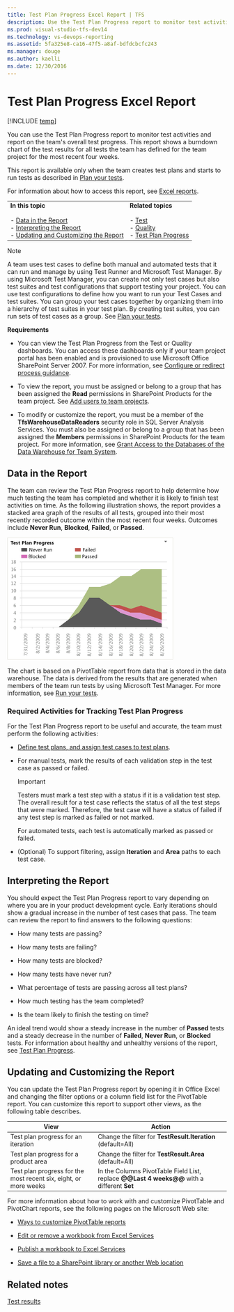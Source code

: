 ```yaml
---
title: Test Plan Progress Excel Report | TFS
description: Use the Test Plan Progress report to monitor test activities and report on the team's overall test progress.
ms.prod: visual-studio-tfs-dev14
ms.technology: vs-devops-reporting
ms.assetid: 5fa325e8-ca16-47f5-a8af-bdfdcbcfc243
ms.manager: douge
ms.author: kaelli
ms.date: 12/30/2016
---
```

# Test Plan Progress Excel Report
[!INCLUDE [temp](../_shared/tfs-report-platform-version.md)]

You can use the Test Plan Progress report to monitor test activities and report on the team's overall test progress. This report shows a burndown chart of the test results for all tests the team has defined for the team project for the most recent four weeks.  
  
 This report is available only when the team creates test plans and starts to run tests as described in [Plan your tests](../../manual-test/getting-started/create-test-cases.md).  
  
 For information about how to access this report, see [Excel reports](excel-reports.md).  
  
|||  
|-|-|  
|**In this topic**<br /><br /> -   [Data in the Report](#Data)<br />-   [Interpreting the Report](#Interpreting)<br />-   [Updating and Customizing the Report](#Updating)|**Related topics**<br /><br /> -   [Test](../sharepoint-dashboards/test-dashboard-agile-cmmi.md)<br />-   [Quality](../sharepoint-dashboards/quality-dashboard-agile-cmmi.md)<br />-   [Test Plan Progress](../sql-reports/test-plan-progress-report.md)|  
  
> [!NOTE]
>  A team uses test cases to define both manual and automated tests that it can run and manage by using Test Runner and Microsoft Test Manager. By using Microsoft Test Manager, you can create not only test cases but also test suites and test configurations that support testing your project. You can use test configurations to define how you want to run your Test Cases and test suites. You can group your test cases together by organizing them into a hierarchy of test suites in your test plan. By creating test suites, you can run sets of test cases as a group. See [Plan your tests](../../manual-test/getting-started/create-test-cases.md).  
  
 **Requirements**  
  
-   You can view the Test Plan Progress from the Test or Quality dashboards. You can access these dashboards only if your team project portal has been enabled and is provisioned to use Microsoft Office SharePoint Server 2007. For more information, see [Configure or redirect process guidance](../sharepoint-dashboards/configure-or-redirect-process-guidance.md).  
  
-   To view the report, you must be assigned or belong to a group that has been assigned the **Read** permissions in SharePoint Products for the team project. See [Add users to team projects](../../security/add-users-team-project.md).  
  
-   To modify or customize the report, you must be a member of the **TfsWarehouseDataReaders** security role in SQL Server Analysis Services. You must also be assigned or belong to a group that has been assigned the **Members** permissions in SharePoint Products for the team project. For more information, see [Grant Access to the Databases of the Data Warehouse for Team System](../admin/grant-permissions-to-reports.md).  
  
##  <a name="Data"></a> Data in the Report  
 The team can review the Test Plan Progress report to help determine how much testing the team has completed and whether it is likely to finish test activities on time. As the following illustration shows, the report provides a stacked area graph of the results of all tests, grouped into their most recently recorded outcome within the most recent four weeks. Outcomes include **Never Run**, **Blocked**, **Failed**, or **Passed**.  
  
 ![Test Plan Progress Excel Report](_img/procguid_agiletest.png "ProcGuid_AgileTest")  
  
 The chart is based on a PivotTable report from data that is stored in the data warehouse. The data is derived from the results that are generated when members of the team run tests by using Microsoft Test Manager. For more information, see [Run your tests](../../manual-test/getting-started/run-manual-tests.md).  
  
### Required Activities for Tracking Test Plan Progress  
 For the Test Plan Progress report to be useful and accurate, the team must perform the following activities:  
  
-   [Define test plans, and assign test cases to test plans](../../manual-test/getting-started/create-test-cases.md).  
  
-   For manual tests, mark the results of each validation step in the test case as passed or failed.  
  
    > [!IMPORTANT]
    >  Testers must mark a test step with a status if it is a validation test step. The overall result for a test case reflects the status of all the test steps that were marked. Therefore, the test case will have a status of failed if any test step is marked as failed or not marked.  
  
     For automated tests, each test is automatically marked as passed or failed.  
  
-   (Optional) To support filtering, assign **Iteration** and **Area** paths to each test case.  
  
##  <a name="Interpreting"></a> Interpreting the Report  
 You should expect the Test Plan Progress report to vary depending on where you are in your product development cycle. Early iterations should show a gradual increase in the number of test cases that pass. The team can review the report to find answers to the following questions:  
  
-   How many tests are passing?  
  
-   How many tests are failing?  
  
-   How many tests are blocked?  
  
-   How many tests have never run?  
  
-   What percentage of tests are passing across all test plans?  
  
-   How much testing has the team completed?  
  
-   Is the team likely to finish the testing on time?  
  
 An ideal trend would show a steady increase in the number of **Passed** tests and a steady decrease in the number of **Failed**, **Never Run**, or **Blocked** tests. For information about healthy and unhealthy versions of the report, see [Test Plan Progress](../sql-reports/test-plan-progress-report.md).  
  
##  <a name="Updating"></a> Updating and Customizing the Report  
 You can update the Test Plan Progress report by opening it in Office Excel and changing the filter options or a column field list for the PivotTable report. You can customize this report to support other views, as the following table describes.  
  
|View|Action|  
|----------|------------|  
|Test plan progress for an iteration|Change the filter for **TestResult.Iteration** (default=All)|  
|Test plan progress for a product area|Change the filter for **TestResult.Area** (default=All)|  
|Test plan progress for the most recent six, eight, or more weeks|In the Columns PivotTable Field List, replace **@@Last 4 weeks@@** with a different **Set**|  
  
 For more information about how to work with and customize PivotTable and PivotChart reports, see the following pages on the Microsoft Web site:  
  
-   [Ways to customize PivotTable reports](http://go.microsoft.com/fwlink/?LinkId=165722)  
  
-   [Edit or remove a workbook from Excel Services](http://go.microsoft.com/fwlink/?LinkId=165723)  
  
-   [Publish a workbook to Excel Services](http://go.microsoft.com/fwlink/?LinkId=165724)  
  
-   [Save a file to a SharePoint library or another Web location](http://go.microsoft.com/fwlink/?LinkId=165725)  
  
## Related notes
 [Test results](https://msdn.microsoft.com/en-us/library/ms244708)
